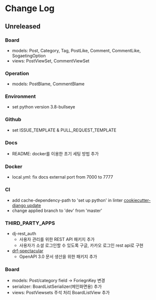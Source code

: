 # Change Log

## Unreleased

### Board

- models: Post, Category, Tag, PostLike, Comment, CommentLike, SogaetingOption
- views: PostViewSet, CommentViewSet

### Operation

- models: PostBlame, CommentBlame

### Environment

- set python version 3.8-bullseye

### Github

- set ISSUE_TEMPLATE & PULL_REQUEST_TEMPLATE

### Docs

- README: docker를 이용한 초기 세팅 방법 추가

### Docker

- local.yml: fix docs external port from 7000 to 7777

### CI

- add cache-dependency-path to 'set up python' in linter [cookiecutter-django update](https://github.com/cookiecutter/cookiecutter-django/pull/3520/files)
- change applied branch to 'dev' from 'master'

### THIRD_PARTY_APPS

- dj-rest_auth
  - 사용자 관리를 위한 REST API 패키지 추가
  - 사용자가 소셜 로그인할 수 있도록 구글, 카카오 로그인 rest api로 구현
- [drf-spectacular](https://drf-spectacular.readthedocs.io/en/latest/index.html)
  - OpenAPI 3.0 문서 생산을 위한 패키지 추가

### Board
- models: Post/category field -> ForiegnKey 변경
- serializer: BoardListSerializer(메인화면용) 추가
- views: PostViewsets 주석 처리
         BoardListView 추가
